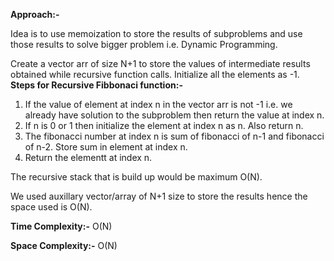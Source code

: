**Approach:-**

Idea is to use memoization to store the results of subproblems and use those results to solve bigger problem i.e. Dynamic Programming.

Create a vector arr of size N+1 to store the values of intermediate results obtained while recursive function calls. Initialize all the elements as -1.
**Steps for Recursive Fibbonaci function:-**
1. If the value of element at index n in the vector arr is not -1 i.e. we already have solution to the subproblem then return the value at index n.
2. If n is 0 or 1 then initialize the element at index n as n. Also return n.
3. The fibonacci number at index n is sum of fibonacci of n-1 and fibonacci of n-2. Store sum in element at index n.
4. Return the elementt at index n.

The recursive stack that is build up would be maximum O(N).

We used auxillary vector/array of N+1 size to store the results hence the space used is O(N).

**Time Complexity:-** O(N)

**Space Complexity:-** O(N)